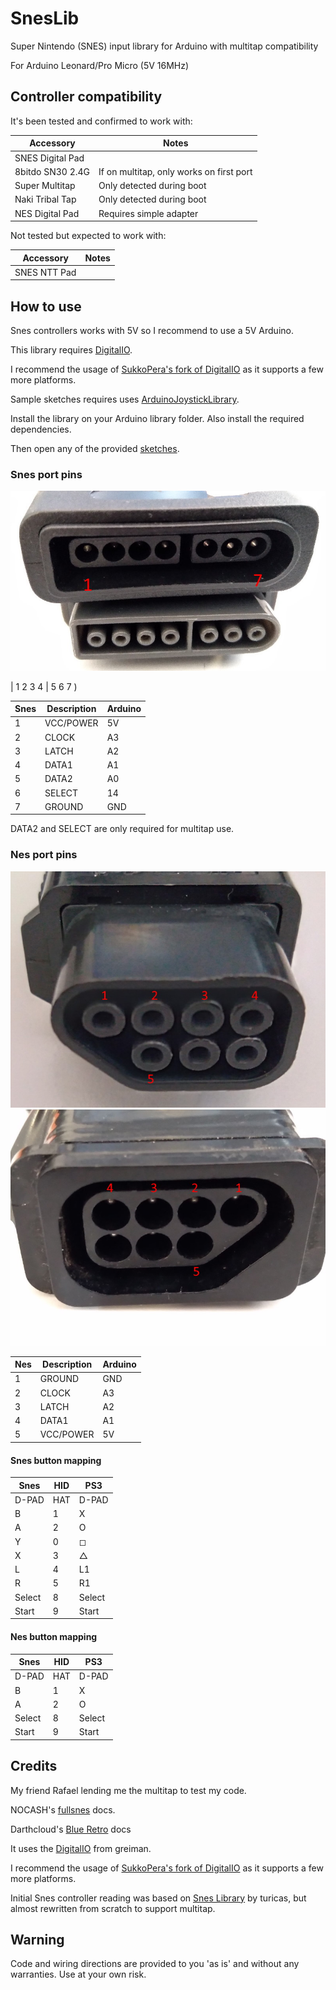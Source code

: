 # SnesLib
Super Nintendo (SNES) input library for Arduino with multitap compatibility

For Arduino Leonard/Pro Micro (5V 16MHz)


## Controller compatibility

It's been tested and confirmed to work with:

| Accessory        | Notes                                    |
|------------------|------------------------------------------|
| SNES Digital Pad |                                          |
| 8bitdo SN30 2.4G | If on multitap, only works on first port |
| Super Multitap   | Only detected during boot                |
| Naki Tribal Tap  | Only detected during boot                |
| NES Digital Pad  | Requires simple adapter                  |


Not tested but expected to work with:

| Accessory       | Notes                 |
|-----------------|-----------------------|
| SNES NTT Pad    |                       |


## How to use
Snes controllers works with 5V so I recommend to use a 5V Arduino.

This library requires [DigitalIO](https://github.com/greiman/DigitalIO).

I recommend the usage of [SukkoPera's fork of DigitalIO](https://github.com/SukkoPera/DigitalIO) as it supports a few more platforms.

Sample sketches requires uses [ArduinoJoystickLibrary](https://github.com/MHeironimus/ArduinoJoystickLibrary).

Install the library on your Arduino library folder. Also install the required dependencies.

Then open any of the provided [sketches](sketches).


### Snes port pins

![pins on console (top) and on controller (bottom)](docs/pins01.jpg)


| 1 2 3 4 | 5 6 7 )

| Snes | Description | Arduino |
|------|-------------|---------|
| 1    | VCC/POWER   | 5V      |
| 2    | CLOCK       | A3      |
| 3    | LATCH       | A2      |
| 4    | DATA1       | A1      |
| 5    | DATA2       | A0      |
| 6    | SELECT      | 14      |
| 7    | GROUND      | GND     |

DATA2 and SELECT are only required for multitap use.

### Nes port pins

![pins on controller](docs/pins02.jpg)
![pins on console](docs/pins03.jpg)

| Nes | Description | Arduino |
|-----|-------------|---------|
| 1   | GROUND      | GND     |
| 2   | CLOCK       | A3      |
| 3   | LATCH       | A2      |
| 4   | DATA1       | A1      |
| 5   | VCC/POWER   | 5V      |


#### Snes button mapping

| Snes   | HID | PS3     |
|--------|-----|---------|
| D-PAD  | HAT | D-PAD   |
| B      | 1   | X       |
| A      | 2   | O       |
| Y      | 0   | &#9723; |
| X      | 3   | &#9651; |
| L      | 4   | L1      |
| R      | 5   | R1      |
| Select | 8   | Select  |
| Start  | 9   | Start   |

#### Nes button mapping

| Snes   | HID | PS3     |
|--------|-----|---------|
| D-PAD  | HAT | D-PAD   |
| B      | 1   | X       |
| A      | 2   | O       |
| Select | 8   | Select  |
| Start  | 9   | Start   |

## Credits

My friend Rafael lending me the multitap to test my code.

NOCASH's [fullsnes](http://problemkaputt.de/fullsnes.htm) docs.

Darthcloud's [Blue Retro](https://hackaday.io/project/170365-blueretro/log/181686-2020-08-04-progress-update-sfcsnes-support) docs

It uses the [DigitalIO](https://github.com/greiman/DigitalIO) from greiman.

I recommend the usage of [SukkoPera's fork of DigitalIO](https://github.com/SukkoPera/DigitalIO) as it supports a few more platforms.

Initial Snes controller reading was based on [Snes Library](https://github.com/turicas/SNES) by turicas, but almost rewritten from scratch to support multitap.

## Warning
Code and wiring directions are provided to you 'as is' and without any warranties. Use at your own risk.

